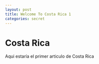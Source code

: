 ```yaml
---
layout: post
title: Welcome To Costa Rica 1
categories: secret
---
```


<h1> Costa Rica </h1>
<p> Aqui estaría el primer articulo de Costa Rica </p>